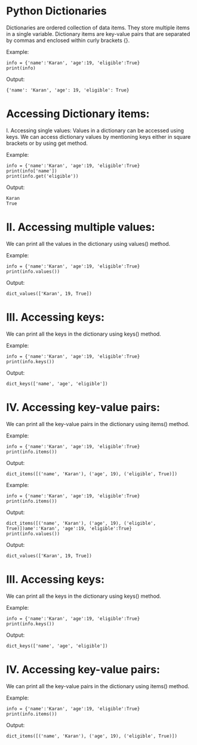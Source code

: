 # Python Dictionaries

Dictionaries are ordered collection of data items. They store multiple items in a single variable. Dictionary items are key-value pairs that are separated by commas and enclosed within curly brackets {}.

Example:

```
info = {'name':'Karan', 'age':19, 'eligible':True}
print(info)
```

Output:

```
{'name': 'Karan', 'age': 19, 'eligible': True}
```

# Accessing Dictionary items:

I. Accessing single values:
Values in a dictionary can be accessed using keys. We can access dictionary values by mentioning keys either in square brackets or by using get method.

Example:

```
info = {'name':'Karan', 'age':19, 'eligible':True}
print(info['name'])
print(info.get('eligible'))
```

Output:

```
Karan
True
```

# II. Accessing multiple values:

We can print all the values in the dictionary using values() method.

Example:

```
info = {'name':'Karan', 'age':19, 'eligible':True}
print(info.values())
```

Output:

```
dict_values(['Karan', 19, True])
```

# III. Accessing keys:

We can print all the keys in the dictionary using keys() method.

Example:

```
info = {'name':'Karan', 'age':19, 'eligible':True}
print(info.keys())
```

Output:

```
dict_keys(['name', 'age', 'eligible'])
```

# IV. Accessing key-value pairs:

We can print all the key-value pairs in the dictionary using items() method.

Example:

```
info = {'name':'Karan', 'age':19, 'eligible':True}
print(info.items())
```

Output:

```
dict_items([('name', 'Karan'), ('age', 19), ('eligible', True)])
```

Example:

```
info = {'name':'Karan', 'age':19, 'eligible':True}
print(info.items())
```

Output:

```
dict_items([('name', 'Karan'), ('age', 19), ('eligible', True)])ame':'Karan', 'age':19, 'eligible':True}
print(info.values())
```

Output:

```
dict_values(['Karan', 19, True])
```

# III. Accessing keys:

We can print all the keys in the dictionary using keys() method.

Example:

```
info = {'name':'Karan', 'age':19, 'eligible':True}
print(info.keys())
```

Output:

```
dict_keys(['name', 'age', 'eligible'])
```

# IV. Accessing key-value pairs:

We can print all the key-value pairs in the dictionary using items() method.

Example:

```
info = {'name':'Karan', 'age':19, 'eligible':True}
print(info.items())
```

Output:

```
dict_items([('name', 'Karan'), ('age', 19), ('eligible', True)])
```

